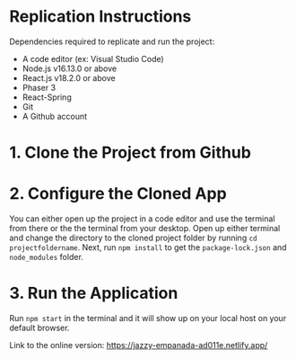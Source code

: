 # Replication Instructions

Dependencies required to replicate and run the project:
* A code editor (ex: Visual Studio Code)
* Node.js v16.13.0 or above
* React.js v18.2.0 or above
* Phaser 3
* React-Spring
* Git
* A Github account

# 1. Clone the Project from Github
# 2. Configure the Cloned App
You can either open up the project in a code editor and use the terminal from there or the the terminal from your desktop. Open up either terminal and change the directory to the cloned project folder by running `cd projectfoldername`. Next, run `npm install` to get the `package-lock.json` and `node_modules` folder.
# 3. Run the Application
Run `npm start` in the terminal and it will show up on your local host on your default browser.

Link to the online version: https://jazzy-empanada-ad011e.netlify.app/

